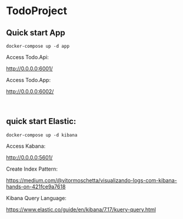 # TodoProject

## Quick start App
```
docker-compose up -d app
```

Access Todo.Api:

<http://0.0.0.0:6001/>


Access Todo.App:

<http://0.0.0.0:6002/>


<br>


## quick start Elastic:
```
docker-compose up -d kibana
```

Access Kabana:

<http://0.0.0.0:5601/>


Create Index Pattern:

<https://medium.com/@vitormoschetta/visualizando-logs-com-kibana-hands-on-421fce9a7618>


Kibana Query Language:

<https://www.elastic.co/guide/en/kibana/7.17/kuery-query.html>


